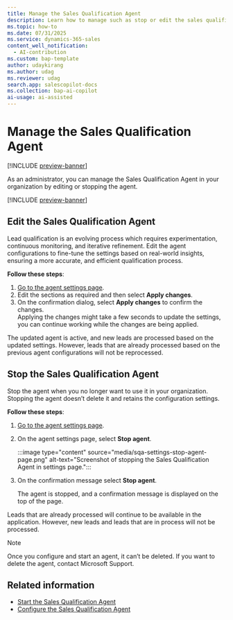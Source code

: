 ```yaml
---
title: Manage the Sales Qualification Agent
description: Learn how to manage such as stop or edit the sales qualification settings in Dynamics 365 Sales.
ms.topic: how-to 
ms.date: 07/31/2025
ms.service: dynamics-365-sales
content_well_notification:
  - AI-contribution
ms.custom: bap-template
author: udaykirang
ms.author: udag
ms.reviewer: udag
search.app: salescopilot-docs
ms.collection: bap-ai-copilot
ai-usage: ai-assisted
---
```


# Manage the Sales Qualification Agent

[!INCLUDE [preview-banner](~/../shared-content/shared/preview-includes/preview-banner.md)]

As an administrator, you can manage the Sales Qualification Agent in your organization by editing or stopping the agent.

[!INCLUDE [preview-banner](~/../shared-content/shared/preview-includes/preview-note-d365.md)]

## Edit the Sales Qualification Agent

Lead qualification is an evolving process which requires experimentation, continuous monitoring, and iterative refinement. Edit the agent configurations to fine-tune the settings based on real-world insights, ensuring a more accurate, and efficient qualification process.

**Follow these steps**:

1. [Go to the agent settings page](open-sales-qualification-agent-settings.md).  
1. Edit the sections as required and then select **Apply changes**.  
1. On the confirmation dialog, select **Apply changes** to confirm the changes.  
    Applying the changes might take a few seconds to update the settings, you can continue working while the changes are being applied.  

The updated agent is active, and new leads are processed based on the updated settings. However, leads that are already processed based on the previous agent configurations will not be reprocessed.

## Stop the Sales Qualification Agent

Stop the agent when you no longer want to use it in your organization. Stopping the agent doesn’t delete it and retains the configuration settings.

**Follow these steps**:

1. [Go to the agent settings page](open-sales-qualification-agent-settings.md).  
1. On the agent settings page, select **Stop agent**.  

    :::image type="content" source="media/sqa-settings-stop-agent-page.png" alt-text="Screenshot of stopping the Sales Qualification Agent in settings page.":::

1. On the confirmation message select **Stop agent**.  

    The agent is stopped, and a confirmation message is displayed on the top of the page.

Leads that are already processed will continue to be available in the application. However, new leads and leads that are in process will not be processed.

> [!NOTE]
>
> Once you configure and start an agent, it can’t be deleted. If you want to delete the agent, contact Microsoft Support.

## Related information

- [Start the Sales Qualification Agent](start-sales-qualification-agent.md)  
- [Configure the Sales Qualification Agent](configure-sales-qualification-agent.md)
